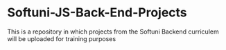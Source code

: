 # Softuni-JS-Back-End-Projects

This is a repository in which projects from the Softuni Backend curriculem will be uploaded for training purposes 
